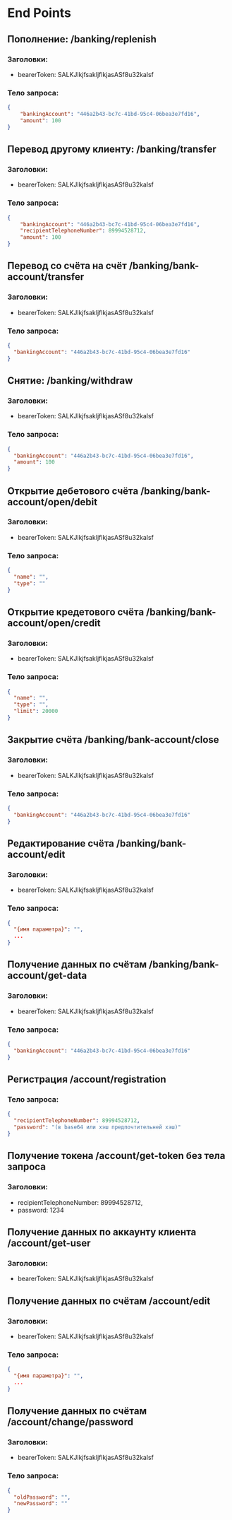 # End Points


## Пополнение: /banking/replenish
### Заголовки:
* bearerToken: SALKJlkjfsakljflkjasASf8u32kalsf
### Тело запроса:
```json
{
    "bankingAccount": "446a2b43-bc7c-41bd-95c4-06bea3e7fd16",
    "amount": 100
}
```



## Перевод другому клиенту: /banking/transfer
### Заголовки:
* bearerToken:  SALKJlkjfsakljflkjasASf8u32kalsf
### Тело запроса:
```json
{
    "bankingAccount": "446a2b43-bc7c-41bd-95c4-06bea3e7fd16",
    "recipientTelephoneNumber": 89994528712,
    "amount": 100
}
```
## Перевод со счёта на счёт /banking/bank-account/transfer
### Заголовки:
* bearerToken:  SALKJlkjfsakljflkjasASf8u32kalsf
### Тело запроса:
```json
{
  "bankingAccount": "446a2b43-bc7c-41bd-95c4-06bea3e7fd16"
}
```
## Снятие: /banking/withdraw
### Заголовки:
* bearerToken: SALKJlkjfsakljflkjasASf8u32kalsf
### Тело запроса:
```json
{
  "bankingAccount": "446a2b43-bc7c-41bd-95c4-06bea3e7fd16",
  "amount": 100
}
```

## Открытие дебетового счёта /banking/bank-account/open/debit
### Заголовки:
* bearerToken:  SALKJlkjfsakljflkjasASf8u32kalsf
### Тело запроса:
```json
{
  "name": "",
  "type": ""
}
```

## Открытие кредетового счёта /banking/bank-account/open/credit
### Заголовки:
* bearerToken:  SALKJlkjfsakljflkjasASf8u32kalsf
### Тело запроса:
```json
{
  "name": "",
  "type": "",
  "limit": 20000
}
```
## Закрытие счёта /banking/bank-account/close
### Заголовки:
* bearerToken:  SALKJlkjfsakljflkjasASf8u32kalsf
### Тело запроса:
```json
{
  "bankingAccount": "446a2b43-bc7c-41bd-95c4-06bea3e7fd16"
}
```

## Редактирование счёта /banking/bank-account/edit
### Заголовки:
* bearerToken:  SALKJlkjfsakljflkjasASf8u32kalsf
### Тело запроса:
```json
{
  "{имя параметра}": "",
  ...
}
```

## Получение данных по счётам /banking/bank-account/get-data
### Заголовки:
* bearerToken:  SALKJlkjfsakljflkjasASf8u32kalsf
### Тело запроса:
```json
{
  "bankingAccount": "446a2b43-bc7c-41bd-95c4-06bea3e7fd16"
}
```


## Регистрация /account/registration
### Тело запроса:
```json
{
  "recipientTelephoneNumber": 89994528712,
  "password": "(в base64 или хэш предпочтительней хэш)"
}
```

## Получение токена /account/get-token без тела запроса
### Заголовки:
* recipientTelephoneNumber: 89994528712,
* password: 1234


## Получение данных по аккаунту клиента /account/get-user
### Заголовки:
* bearerToken:  SALKJlkjfsakljflkjasASf8u32kalsf


## Получение данных по счётам /account/edit
### Заголовки:
* bearerToken:  SALKJlkjfsakljflkjasASf8u32kalsf
### Тело запроса:
```json
{
  "{имя параметра}": "",
  ...
}
```

## Получение данных по счётам /account/change/password
### Заголовки:
* bearerToken:  SALKJlkjfsakljflkjasASf8u32kalsf
### Тело запроса:
```json
{
  "oldPassword": "",
  "newPassword": ""
}
```